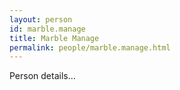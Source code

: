 ```yaml
---
layout: person
id: marble.manage
title: Marble Manage
permalink: people/marble.manage.html
---
```


Person details...